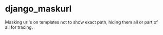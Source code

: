 django_maskurl
==============

Masking url's on templates not to show exact path, hiding them all or part of all for tracing.
